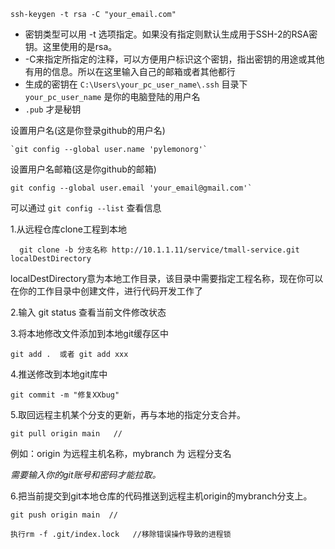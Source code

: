 ```
ssh-keygen -t rsa -C "your_email.com"
```

- 密钥类型可以用 -t 选项指定。如果没有指定则默认生成用于SSH-2的RSA密钥。这里使用的是rsa。
- -C来指定所指定的注释，可以方便用户标识这个密钥，指出密钥的用途或其他有用的信息。所以在这里输入自己的邮箱或者其他都行
- 生成的密钥在 `C:\Users\your_pc_user_name\.ssh` 目录下 `your_pc_user_name` 是你的电脑登陆的用户名
- `.pub` 才是秘钥



设置用户名(这是你登录github的用户名)

```
`git config --global user.name 'pylemonorg'`
```

设置用户名邮箱(这是你github的邮箱)

```
git config --global user.email 'your_email@gmail.com'`
```

可以通过 `git config --list` 查看信息







1.从远程仓库clone工程到本地

```
  git clone -b 分支名称 http://10.1.1.11/service/tmall-service.git localDestDirectory
```

   localDestDirectory意为本地工作目录，该目录中需要指定工程名称，现在你可以在你的工作目录中创建文件，进行代码开发工作了

2.输入 git status  查看当前文件修改状态

3.将本地修改文件添加到本地git缓存区中

 ```
 git add .  或者 git add xxx
 ```

4.推送修改到本地git库中

```
git commit -m "修复XXbug" 
```

5.取回远程主机某个分支的更新，再与本地的指定分支合并。

```
git pull origin main   //
```

例如：origin 为远程主机名称，mybranch 为 远程分支名

*需要输入你的git账号和密码才能拉取。*

6.把当前提交到git本地仓库的代码推送到远程主机origin的mybranch分支上。

```
git push origin main  //
```

```
执行rm -f .git/index.lock   //移除错误操作导致的进程锁
```